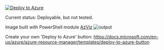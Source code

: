 [![Deploy to Azure](https://aka.ms/deploytoazurebutton)](https://portal.azure.com/#create/Microsoft.Template/uri/https%3A%2F%2Fraw.githubusercontent.com%2Fglaisne%2FAZLabARMTemplates%2Fmain%2FLoad%20Balancer%2FDeploy.Template.json)

Current status: Deployable, but not tested.

Image built with PowerShell module [AzViz](https://github.com/PrateekKumarSingh/AzViz)
![output](https://user-images.githubusercontent.com/3585145/134034045-51930d6d-3b02-412d-9a00-2cabe8dfb6ff.png)

Create your own 'Deploy to Azure' button: https://docs.microsoft.com/en-us/azure/azure-resource-manager/templates/deploy-to-azure-button